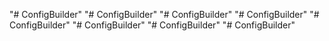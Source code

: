 "# ConfigBuilder" 
"# ConfigBuilder" 
"# ConfigBuilder" 
"# ConfigBuilder" 
"# ConfigBuilder" 
"# ConfigBuilder" 
"# ConfigBuilder" 
"# ConfigBuilder" 
